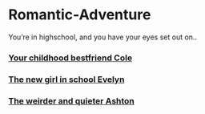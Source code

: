 # Romantic-Adventure

You’re in highschool, and you have your eyes set out on..

### [Your childhood bestfriend Cole](Cole)
### [The new girl in school Evelyn](Evelyn)
### [The weirder and quieter Ashton](Ashton)
